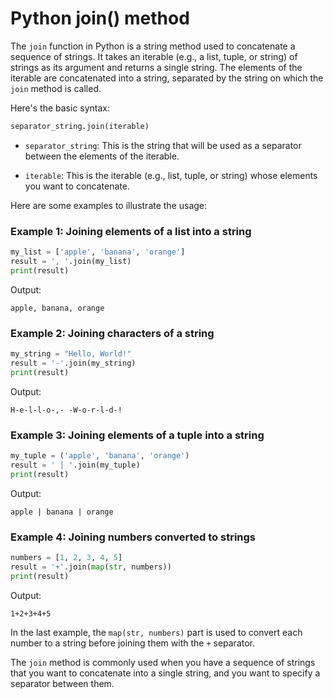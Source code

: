 # Python join() method

The `join` function in Python is a string method used to concatenate a sequence of strings. It takes an iterable (e.g., a list, tuple, or string) of strings as its argument and returns a single string. The elements of the iterable are concatenated into a string, separated by the string on which the `join` method is called.

Here's the basic syntax:

```python
separator_string.join(iterable)
```

- `separator_string`: This is the string that will be used as a separator between the elements of the iterable.

- `iterable`: This is the iterable (e.g., list, tuple, or string) whose elements you want to concatenate.

Here are some examples to illustrate the usage:

### Example 1: Joining elements of a list into a string

```python
my_list = ['apple', 'banana', 'orange']
result = ', '.join(my_list)
print(result)
```

Output:

```
apple, banana, orange
```

### Example 2: Joining characters of a string

```python
my_string = "Hello, World!"
result = '-'.join(my_string)
print(result)
```

Output:

```
H-e-l-l-o-,- -W-o-r-l-d-!
```

### Example 3: Joining elements of a tuple into a string

```python
my_tuple = ('apple', 'banana', 'orange')
result = ' | '.join(my_tuple)
print(result)
```

Output:

```
apple | banana | orange
```

### Example 4: Joining numbers converted to strings

```python
numbers = [1, 2, 3, 4, 5]
result = '+'.join(map(str, numbers))
print(result)
```

Output:

```
1+2+3+4+5
```

In the last example, the `map(str, numbers)` part is used to convert each number to a string before joining them with the `+` separator.

The `join` method is commonly used when you have a sequence of strings that you want to concatenate into a single string, and you want to specify a separator between them.